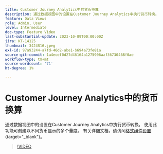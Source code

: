 ```yaml
---
title: Customer Journey Analytics中的货币换算
description: 通过数据视图中的设置在Customer Journey Analytics中执行货币转换。 使用此功能可创建以不同货币显示的多个量度。
feature: Data Views
role: Admin, User
level: Intermediate
doc-type: Feature Video
last-substantial-update: 2023-10-09T00:00:00Z
jira: KT-14125
thumbnail: 3424816.jpeg
exl-id: 97a93244-a7fd-46d2-abe1-b694a73fe81a
source-git-commit: 1a4ecef0d27d46164a1275906aaf36730468f0ae
workflow-type: tm+mt
source-wordcount: '71'
ht-degree: 1%

---
```


# Customer Journey Analytics中的货币换算

通过数据视图中的设置在Customer Journey Analytics中执行货币转换。 使用此功能可创建以不同货币显示的多个量度。 有关详细文档，请访问[格式组件设置](https://experienceleague.adobe.com/docs/analytics-platform/using/cja-dataviews/component-settings/format.html?lang=zh-Hans#currency){target="_blank"}。

>[!VIDEO](https://video.tv.adobe.com/v/3447534/?captions=chi_hans&learn=on)
